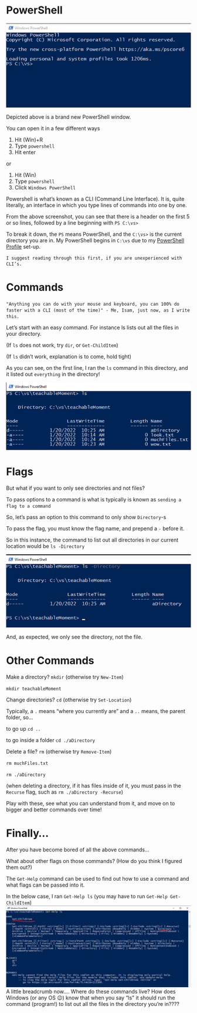 # PowerShell

![PowerShell! In all its beauty!](../imgs/powershell.png)

Depicted above is a brand new PowerShell window.

You can open it in a few different ways

1. Hit (Win)+R
1. Type `powershell`
1. Hit enter

or

1. Hit (Win)
1. Type `powershell`
1. Click `Windows PowerShell`

Powershell is what’s known as a CLI (Command Line Interface). It is, quite literally, an interface in which you type lines of commands into one by one.

From the above screenshot, you can see that there is a header on the first 5 or so lines, followed by a line beginning with `PS C:\vs>`

To break it down, the `PS` means PowerShell, and the `C:\vs>` is the current directory you are in. My PowerShell begins in `C:\vs` due to my [PowerShell Profile](./PowerShell_Profile.md) set-up.

    I suggest reading through this first, if you are unexperienced with CLI’s.

# Commands

`"Anything you can do with your mouse and keyboard, you can 100% do faster with a CLI (most of the time)" - Me, Isam, just now, as I write this.`

Let’s start with an easy command. For instance ls lists out all the files in your directory.

(If `ls` does not work, try `dir`, or `Get-ChildItem`)

(If `ls` didn’t work, explanation is to come, hold tight)

As you can see, on the first line, I ran the `ls` command in this directory, and it listed out `everything` in the directory!

![Running ls command!](../imgs/ls.png)

# Flags

But what if you want to only see directories and not files?

To pass options to a command is what is typically is known as `sending a flag to a command`

So, let’s pass an option to this command to only show `Directory`-s

To pass the flag, you must know the flag name, and prepend a `-` before it.

So in this instance, the command to list out all directories in our current location would be `ls -Directory`

![Running ls command with flags!](../imgs/flags.png)

And, as expected, we only see the directory, not the file.

# Other Commands

Make a directory? `mkdir` (otherwise try `New-Item`)

`mkdir teachableMoment`

Change directories? `cd` (otherwise try `Set-Location`)

Typically, a `.` means “where you currently are” and a `..` means, the parent folder, so…

to go up `cd ..`

to go inside a folder `cd ./aDirectory`

Delete a file? `rm` (otherwise try `Remove-Item`)

`rm muchFiles.txt`

`rm ./aDirectory`

(when deleting a directory, if it has files inside of it, you must pass in the `Recurse` flag, such as `rm ./aDirectory -Recurse`)

Play with these, see what you can understand from it, and move on to bigger and better commands over time!

# Finally…

After you have become bored of all the above commands…

What about other flags on those commands? (How do you think I figured them out?)

The `Get-Help` command can be used to find out how to use a command and what flags can be passed into it.

In the below case, I ran `Get-Help ls` (you may have to run `Get-Help Get-ChildItem`)
![Running Get-Help on a command!](../imgs/get_help_ls.png)
A little breadcrumb now…. Where do these commands live? How does Windows (or any OS :wink:​) know that when you say “ls" it should run the command (program!) to list out all the files in the directory you’re in????
